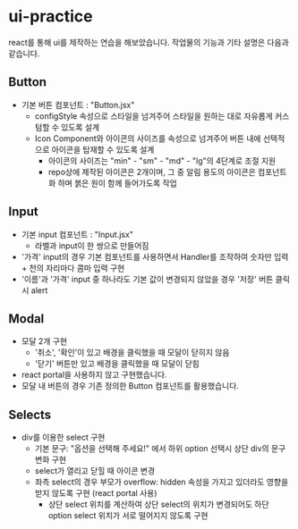 # ui-practice
react를 통해 ui를 제작하는 연습을 해보았습니다.
작업물의 기능과 기타 설명은 다음과 같습니다.

## Button
- 기본 버튼 컴포넌트 : "Button.jsx"
  - configStyle 속성으로 스타일을 넘겨주어 스타일을 원하는 대로 자유롭게 커스텀할 수 있도록 설계
  - Icon Component와 아이콘의 사이즈를 속성으로 넘겨주어 버튼 내에 선택적으로 아이콘을 탑재할 수 있도록 설계
    - 아이콘의 사이즈는 "min" - "sm" - "md" - "lg"의 4단계로 조절 지원
    - repo상에 제작된 아이콘은 2개이며, 그 중 알림 용도의 아이콘은 컴포넌트화 하며 붉은 원이 함께 들어가도록 작업

## Input
- 기본 input 컴포넌트 : "Input.jsx"
  - 라벨과 input이 한 쌍으로 만들어짐
- '가격' input의 경우 기본 컴포넌트를 사용하면서 Handler를 조작하여 숫자만 입력 + 천의 자리마다 콤마 입력 구현
- '이름'과 '가격' input 중 하나라도 기본 값이 변경되지 않았을 경우 '저장' 버튼 클릭시 alert

## Modal
- 모달 2개 구현
  - '취소', '확인'이 있고 배경을 클릭했을 때 모달이 닫히지 않음
  - '닫기' 버튼만 있고 배경을 클릭했을 때 모달이 닫힘
- react portal을 사용하지 않고 구현했습니다.
- 모달 내 버튼의 경우 기존 정의한 Button 컴포넌트를 활용했습니다.

## Selects
- div를 이용한 select 구현
  - 기본 문구: "옵션을 선택해 주세요!" 에서 하위 option 선택시 상단 div의 문구 변화 구현
  - select가 열리고 닫힐 때 아이콘 변경
  - 좌측 select의 경우 부모가 overflow: hidden 속성을 가지고 있더라도 영향을 받지 않도록 구현 (react portal 사용)
    - 상단 select 위치를 계산하여 상단 select의 위치가 변경되어도 하단 option select 위치가 서로 떨어지지 않도록 구현



